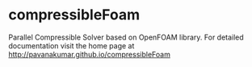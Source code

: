 compressibleFoam
================

Parallel Compressible Solver based on OpenFOAM library. For detailed documentation visit the home page at http://pavanakumar.github.io/compressibleFoam
